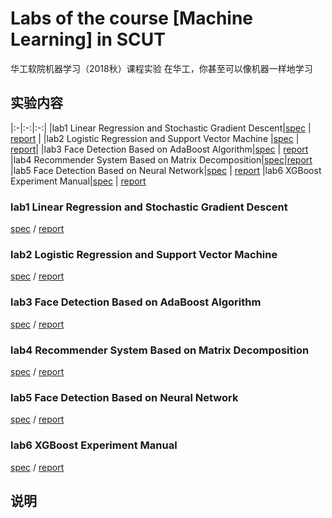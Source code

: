 # Labs of the course [Machine Learning] in SCUT
华工软院机器学习（2018秋）课程实验
在华工，你甚至可以像机器一样地学习

## 实验内容

|:-|:-:|:-:|
|lab1 Linear Regression and Stochastic Gradient Descent|[spec](https://www.zybuluo.com/liushiya/note/1301605?tdsourcetag=s_pctim_aiomsg) | [report](lab1/readme.md) |
|lab2 Logistic Regression and Support Vector Machine |[spec](https://www.zybuluo.com/liushiya/note/1303225) | [report](lab2/readme.md)|
|lab3 Face Detection Based on AdaBoost Algorithm|[spec](https://www.zybuluo.com/liushiya/note/1305548) | [report](lab3/readme.md)
|lab4 Recommender System Based on Matrix Decomposition|[spec](https://www.zybuluo.com/liushiya/note/1338003)|[report](lab4/readme.md)
|lab5 Face Detection Based on Neural Network|[spec](https://www.zybuluo.com/liushiya/note/1343370) | [report](lab5/readme.md)
|lab6 XGBoost Experiment Manual|[spec](https://www.zybuluo.com/liushiya/note/1340092) | [report](lab6/readme.md)



### lab1 Linear Regression and Stochastic Gradient Descent
[spec](https://www.zybuluo.com/liushiya/note/1301605?tdsourcetag=s_pctim_aiomsg) / [report](lab1/readme.md) 
### lab2 Logistic Regression and Support Vector Machine
[spec](https://www.zybuluo.com/liushiya/note/1303225) / [report](lab2/readme.md)
### lab3 Face Detection Based on AdaBoost Algorithm
[spec](https://www.zybuluo.com/liushiya/note/1305548) / [report](lab3/readme.md)
### lab4 Recommender System Based on Matrix Decomposition
[spec](https://www.zybuluo.com/liushiya/note/1338003) / [report](lab4/readme.md)
### lab5 Face Detection Based on Neural Network
[spec](https://www.zybuluo.com/liushiya/note/1343370) / [report](lab5/readme.md)
### lab6 XGBoost Experiment Manual
[spec](https://www.zybuluo.com/liushiya/note/1340092) / [report](lab6/readme.md)

## 说明







